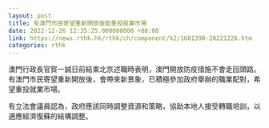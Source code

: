 ```yaml
---
layout: post
title: 有澳門市民寄望重新開放後能重投就業市場
date: 2022-12-26 12:35:25.000000000 +08:00
link: https://news.rthk.hk/rthk/ch/component/k2/1681390-20221226.htm
categories: rthk
---
```


澳門行政長官賀一誠日前結束北京述職時表明，澳門開放防疫措施不會走回頭路。有澳門市民寄望重新開放後，會帶來新景象，已積極參加政府舉辦的職業配對，希望重投就業市場。

有立法會議員認為，政府應該同時調整資源和策略，協助本地人接受轉職培訓，以適應經濟復蘇的結構調整。
